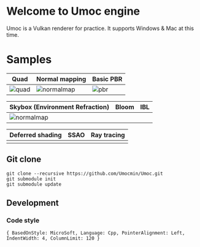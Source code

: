 # Welcome to Umoc engine

Umoc is a Vulkan renderer for practice.
It supports Windows & Mac at this time.

# Samples

| Quad | Normal mapping  | Basic PBR |
|---|---|---|
| ![quad](https://github.com/Umocmin/Umoc/blob/main/engine/ppm/quad.png) | ![normalmap](https://github.com/Umocmin/Umoc/blob/main/engine/ppm/normalmapping.png) | ![pbr](https://github.com/Umocmin/Umoc/blob/main/engine/ppm/pbr.png) |

| Skybox (Environment Refraction) | Bloom | IBL |
|---|---|---|
| ![normalmap](https://github.com/Umocmin/Umoc/blob/main/engine/ppm/skybox.png) |   |   |

| Deferred shading | SSAO | Ray tracing |
|---|---|---|
|   |   |   |

## Git clone

```
git clone --recursive https://github.com/Umocmin/Umoc.git
git submodule init
git submodule update
```


## Development
### Code style

```
{ BasedOnStyle: MicroSoft, Language: Cpp, PointerAlignment: Left, IndentWidth: 4, ColumnLimit: 120 }
```
